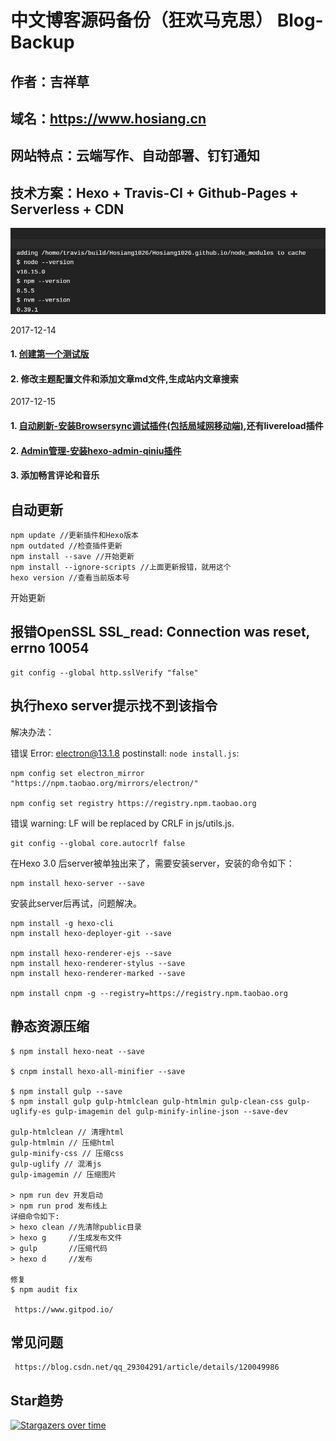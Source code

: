# 中文博客源码备份（狂欢马克思） Blog-Backup 

## 作者：吉祥草

## 域名：https://www.hosiang.cn

## 网站特点：云端写作、自动部署、钉钉通知

## 技术方案：Hexo + Travis-CI + Github-Pages + Serverless + CDN

![Blog Version](/images/blog_version.png "博客版本信息")

2017-12-14 

####  1. [创建第一个测试版](https://hexo.io/docs/)


####  2. 修改主题配置文件和添加文章md文件,生成站内文章搜索

2017-12-15 

####  1. [自动刷新-安装Browsersync调试插件(包括局域网移动端)](http://c7.gg/7BdR),还有livereload插件

####  2. [Admin管理-安装hexo-admin-qiniu插件](https://xbotao.github.io/hexo-admin-qiniu/)

####  3. 添加畅言评论和音乐

## 自动更新

    npm update //更新插件和Hexo版本
    npm outdated //检查插件更新
    npm install --save //开始更新
    npm install --ignore-scripts //上面更新报错，就用这个
    hexo version //查看当前版本号

开始更新

## 报错OpenSSL SSL_read: Connection was reset, errno 10054

    git config --global http.sslVerify "false"

## 执行hexo server提示找不到该指令 

解决办法： 

错误 Error: electron@13.1.8 postinstall: `node install.js`:

    npm config set electron_mirror "https://npm.taobao.org/mirrors/electron/"

    npm config set registry https://registry.npm.taobao.org

错误 warning: LF will be replaced by CRLF in js/utils.js.

    git config --global core.autocrlf false

在Hexo 3.0 后server被单独出来了，需要安装server，安装的命令如下：

    npm install hexo-server --save 

安装此server后再试，问题解决。

    npm install -g hexo-cli
    npm install hexo-deployer-git --save
    
    npm install hexo-renderer-ejs --save
    npm install hexo-renderer-stylus --save
    npm install hexo-renderer-marked --save

    npm install cnpm -g --registry=https://registry.npm.taobao.org
    
## 静态资源压缩

    $ npm install hexo-neat --save

    $ cnpm install hexo-all-minifier --save

    $ npm install gulp --save
    $ npm install gulp gulp-htmlclean gulp-htmlmin gulp-clean-css gulp-uglify-es gulp-imagemin del gulp-minify-inline-json --save-dev

    gulp-htmlclean // 清理html
    gulp-htmlmin // 压缩html
    gulp-minify-css // 压缩css
    gulp-uglify // 混淆js
    gulp-imagemin // 压缩图片

    > npm run dev 开发启动
    > npm run prod 发布线上
    详细命令如下:
    > hexo clean //先清除public目录
    > hexo g     //生成发布文件
    > gulp       //压缩代码
    > hexo d     //发布

    修复
    $ npm audit fix

     https://www.gitpod.io/ 

## 常见问题

     https://blog.csdn.net/qq_29304291/article/details/120049986

## Star趋势

[![Stargazers over time](https://starchart.cc/fluid-dev/hexo-theme-fluid.svg)](https://starchart.cc/fluid-dev/hexo-theme-fluid)
